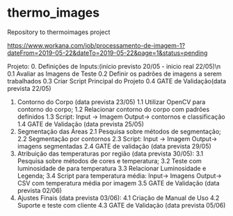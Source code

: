# thermo_images
Repository to thermoimages project

https://www.workana.com/job/processamento-de-imagem-1?dateFrom=2019-05-22&dateTo=2019-05-22&page=1&status=pending

Projeto:
0. Definições de Inputs:(início previsto 20/05 - inicio real 22/05)\n
    0.1 Avaliar as Imagens de Teste
    0.2 Definir os padrões de imagens a serem trabalhados
    0.3 Criar Script Principal do Projeto
    0.4 GATE de Validação(data prevista 22/05)
1. Contorno do Corpo (data prevista 23/05)
    1.1 Utilizar OpenCV para contorno do corpo;
    1.2 Relacionar contorno do corpo com padrões definidos
    1.3 Script:
        Input -> Imagem
        Output-> contornos e classificação
    1.4 GATE de Validação (data prevista 25/05)
2. Segmentação das Áreas
    2.1 Pesquisa sobre métodos de segmentação;
    2.2 Segmentação por contornos
    2.3 Script:
        Input -> Imagem
        Output-> imagens segmentadas
    2.4 GATE de validação (data prevista 29/05)
3. Atribuição das temperaturas por região (data prevista 30/05):
  3.1 Pesquisa sobre métodos de cores e temperatura;
  3.2 Teste com luminosidade de para temperatura
  3.3 Relacionar Luminosidade e Legenda;
  3.4 Script para temperatura média:
      Input-> Imagens
      Output-> CSV com temperatura média por imagem
  3.5 GATE de Validação (data prevista 02/06)
4. Ajustes Finais (data prevista 03/06):
  4.1 Criação de Manual de Uso
  4.2 Suporte e teste com cliente
  4.3 GATE de Validação (data prevista 05/06)
  

 
